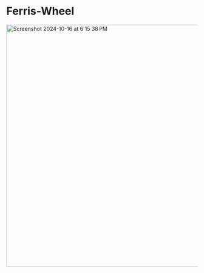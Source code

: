 # Ferris-Wheel

<img width="638" alt="Screenshot 2024-10-16 at 6 15 38 PM" src="https://github.com/user-attachments/assets/86497a99-dfd3-4ed1-afa7-a4789cd7e06b">